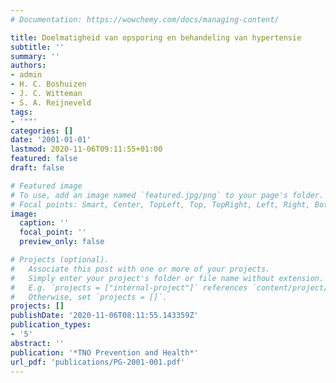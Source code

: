 ```yaml
---
# Documentation: https://wowchemy.com/docs/managing-content/

title: Doelmatigheid van opsporing en behandeling van hypertensie
subtitle: ''
summary: ''
authors:
- admin
- H. C. Boshuizen
- J. C. Witteman
- S. A. Reijneveld
tags:
- '""'
categories: []
date: '2001-01-01'
lastmod: 2020-11-06T09:11:55+01:00
featured: false
draft: false

# Featured image
# To use, add an image named `featured.jpg/png` to your page's folder.
# Focal points: Smart, Center, TopLeft, Top, TopRight, Left, Right, BottomLeft, Bottom, BottomRight.
image:
  caption: ''
  focal_point: ''
  preview_only: false

# Projects (optional).
#   Associate this post with one or more of your projects.
#   Simply enter your project's folder or file name without extension.
#   E.g. `projects = ["internal-project"]` references `content/project/deep-learning/index.md`.
#   Otherwise, set `projects = []`.
projects: []
publishDate: '2020-11-06T08:11:55.143359Z'
publication_types:
- '5'
abstract: ''
publication: '*TNO Prevention and Health*'
url_pdf: 'publications/PG-2001-001.pdf'
---
```

